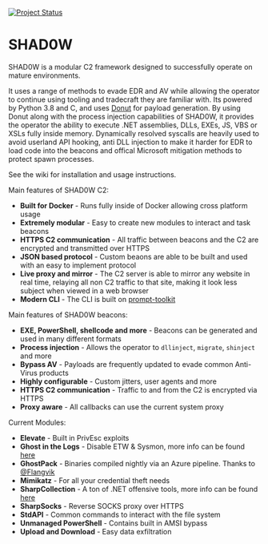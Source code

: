 [![Project Status](https://img.shields.io/badge/status-BETA-yellow?style=flat-square)]()

# SHAD0W

SHAD0W is a modular C2 framework designed to successfully operate on mature environments.

It uses a range of methods to evade EDR and AV while allowing the operator to continue using tooling and tradecraft they are familiar with. Its powered by Python 3.8 and C, and uses [Donut](https://github.com/TheWover/donut) for payload generation. By using Donut along with the process injection capabilities of SHAD0W, it provides the operator the ability to execute .NET assemblies, DLLs, EXEs, JS, VBS or XSLs fully inside memory. Dynamically resolved syscalls are heavily used to avoid userland API hooking, anti DLL injection to make it harder for EDR to load code into the beacons and offical Microsoft mitigation methods to protect spawn processes.

See the wiki for installation and usage instructions.

Main features of SHAD0W C2:
- **Built for Docker** - Runs fully inside of Docker allowing cross platform usage
- **Extremely modular** - Easy to create new modules to interact and task beacons
- **HTTPS C2 communication** - All traffic between beacons and the C2 are encrypted and transmitted over HTTPS
- **JSON based protocol** - Custom beaons are able to be built and used with an easy to implement protocol
- **Live proxy and mirror** - The C2 server is able to mirror any website in real time, relaying all non C2 traffic to that site, making it look less subject when viewed in a web browser
- **Modern CLI** - The CLI is built on [prompt-toolkit](https://github.com/prompt-toolkit/python-prompt-toolkit)

Main features of SHAD0W beacons:
- **EXE, PowerShell, shellcode and more** - Beacons can be generated and used in many different formats
- **Process injection** - Allows the operator to `dllinject`, `migrate`, `shinject` and more
- **Bypass AV** - Payloads are frequently updated to evade common Anti-Virus products
- **Highly configurable** - Custom jitters, user agents and more
- **HTTPS C2 communication** - Traffic to and from the C2 is encrypted via HTTPS
- **Proxy aware** - All callbacks can use the current system proxy

Current Modules:
- **Elevate** - Built in PrivEsc exploits
- **Ghost in the Logs** - Disable ETW & Sysmon, more info can be found [here](https://blog.dylan.codes/evading-sysmon-and-windows-event-logging/)
- **GhostPack** - Binaries compiled nightly via an Azure pipeline. Thanks to [@Flangvik](https://twitter.com/Flangvik)
- **Mimikatz** - For all your credential theft needs
- **SharpCollection** - A ton of .NET offensive tools, more info can be found [here](https://github.com/Flangvik/SharpCollection)
- **SharpSocks** - Reverse SOCKS proxy over HTTPS
- **StdAPI** - Common commands to interact with the file system
- **Unmanaged PowerShell** - Contains built in AMSI bypass
- **Upload and Download** - Easy data exfiltration


